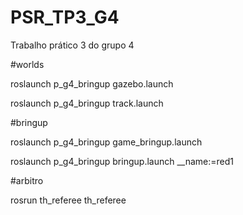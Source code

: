 # PSR_TP3_G4
Trabalho prático 3 do grupo 4

#worlds

roslaunch p_g4_bringup gazebo.launch

roslaunch p_g4_bringup track.launch

#bringup

roslaunch p_g4_bringup game_bringup.launch

roslaunch p_g4_bringup bringup.launch __name:=red1

#arbitro

rosrun th_referee th_referee
